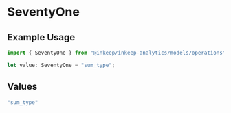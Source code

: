 # SeventyOne

## Example Usage

```typescript
import { SeventyOne } from "@inkeep/inkeep-analytics/models/operations";

let value: SeventyOne = "sum_type";
```

## Values

```typescript
"sum_type"
```
